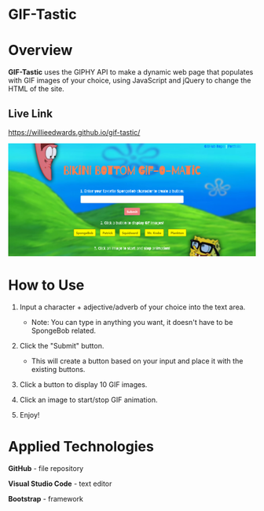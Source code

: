 # GIF-Tastic

# Overview

**GIF-Tastic** uses the GIPHY API to make a dynamic web page that populates with GIF images of your choice, using JavaScript and jQuery to change the HTML of the site.

## Live Link

https://willieedwards.github.io/gif-tastic/

![Screenshot](/assets/images/screenshot.png)

# How to Use

1. Input a character + adjective/adverb of your choice into the text area.
    * Note: You can type in anything you want, it doesn't have to be SpongeBob related.

1. Click the "Submit" button.
    * This will create a button based on your input and place it with the existing buttons.

1. Click a button to display 10 GIF images.

1. Click an image to start/stop GIF animation.

1. Enjoy!

# Applied Technologies

**GitHub** - file repository

**Visual Studio Code** - text editor

**Bootstrap** - framework
